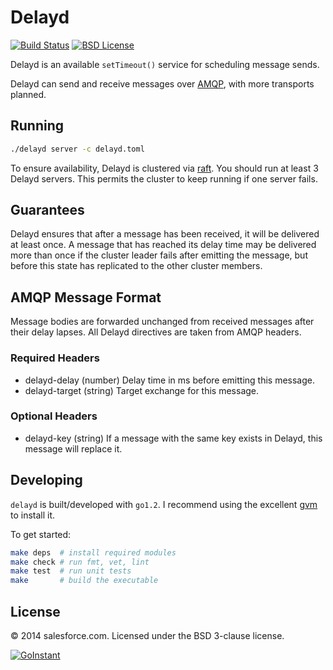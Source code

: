 # Delayd

[![Build Status](https://travis-ci.org/goinstant/delayd.svg?branch=master)](https://travis-ci.org/goinstant/delayd)
[![BSD License](http://img.shields.io/badge/license-BSD-blue.svg)](https://github.com/goinstant/delayd/blob/master/LICENSE)

Delayd is an available `setTimeout()` service for scheduling message sends.

Delayd can send and receive messages over [AMQP](https://www.rabbitmq.com),
with more transports planned.

## Running

```bash
./delayd server -c delayd.toml
```

To ensure availability, Delayd is clustered via
[raft](http://raftconsensus.github.io/). You should run at least 3 Delayd
servers. This permits the cluster to keep running if one server fails.

## Guarantees

Delayd ensures that after a message has been received, it will be delivered at
least once. A message that has reached its delay time may be delivered more
than once if the cluster leader fails after emitting the message, but before
this state has replicated to the other cluster members.

## AMQP Message Format

Message bodies are forwarded unchanged from received messages after their delay
lapses. All Delayd directives are taken from AMQP headers.

### Required Headers
- delayd-delay (number) Delay time in ms before emitting this message.
- delayd-target (string) Target exchange for this message.

### Optional Headers
- delayd-key (string) If a message with the same key exists in Delayd,
  this message will replace it.

## Developing

`delayd` is built/developed with `go1.2`. I recommend using the excellent
[gvm](https://github.com/moovweb/gvm) to install it.

To get started:
```bash
make deps  # install required modules
make check # run fmt, vet, lint
make test  # run unit tests
make       # build the executable
```

## License
&copy; 2014 salesforce.com. Licensed under the BSD 3-clause license.

[![GoInstant](http://goinstant.com/static/img/logo.png)](http://goinstant.com)
